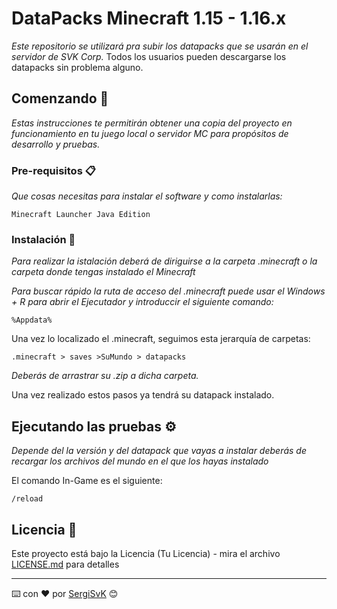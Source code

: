 # DataPacks Minecraft 1.15 - 1.16.x

_Este repositorio se utilizará pra subir los datapacks que se usarán en el servidor de SVK Corp._
Todos los usuarios pueden descargarse los datapacks sin problema alguno.

## Comenzando 🚀

_Estas instrucciones te permitirán obtener una copia del proyecto en funcionamiento en tu juego local o servidor MC para propósitos de desarrollo y pruebas._

### Pre-requisitos 📋

_Que cosas necesitas para instalar el software y como instalarlas:_

```
Minecraft Launcher Java Edition
```

### Instalación 🔧

_Para realizar la istalación deberá de diriguirse a la carpeta .minecraft o la carpeta donde tengas instalado el Minecraft_

_Para buscar rápido la ruta de acceso del .minecraft puede usar el Windows + R para abrir el Ejecutador y introduccir el siguiente comando:_

```
%Appdata%
```

Una vez lo localizado el .minecraft, seguimos esta jerarquía de carpetas:

```
.minecraft > saves >SuMundo > datapacks
```

_Deberás de arrastrar su .zip a dicha carpeta._

Una vez realizado estos pasos ya tendrá su datapack instalado.

## Ejecutando las pruebas ⚙️

_Depende del la versión y del datapack que vayas a instalar deberás de recargar los archivos del mundo en el que los hayas instalado_

El comando In-Game es el siguiente:

```
/reload
```

## Licencia 📄

Este proyecto está bajo la Licencia (Tu Licencia) - mira el archivo [LICENSE.md](LICENSE.md) para detalles




---
⌨️ con ❤️ por [SergiSvK](https://github.com/SergiSvK) 😊
